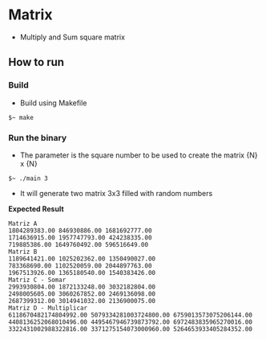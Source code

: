 # Matrix 

- Multiply and Sum square matrix 

## How to run

### Build
- Build using Makefile
```shell
$~ make
```

### Run the binary
- The parameter is the square number to be used to create the matrix {N} x {N}
```shell
$~ ./main 3
```
- It will generate two matrix 3x3 filled with random numbers 

__Expected Result__
```shell
Matriz A
1804289383.00 846930886.00 1681692777.00 
1714636915.00 1957747793.00 424238335.00 
719885386.00 1649760492.00 596516649.00 
Matriz B
1189641421.00 1025202362.00 1350490027.00 
783368690.00 1102520059.00 2044897763.00 
1967513926.00 1365180540.00 1540383426.00 
Matriz C - Somar
2993930804.00 1872133248.00 3032182804.00 
2498005605.00 3060267852.00 2469136098.00 
2687399312.00 3014941032.00 2136900075.00 
Matriz D - Multiplicar
6118670482174804992.00 5079334281003724800.00 6759013573075206144.00 
4408136252068010496.00 4495467946739873792.00 6972483835965270016.00 
3322431002988322816.00 3371275154073000960.00 5264653933405284352.00 
```
